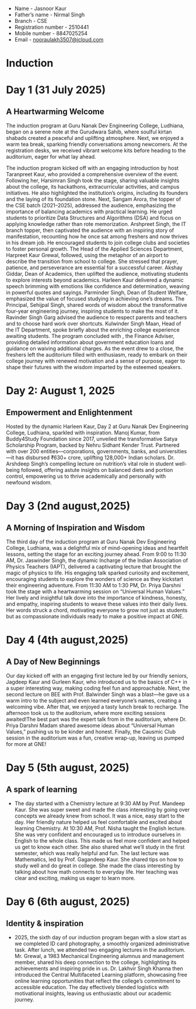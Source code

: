 - Name - Jasnoor Kaur
- Father’s name - Nirmal Singh
- Branch - CSE
- Registration number - 2510441
- Mobile number - 8847025254
- Email - nooraulakh3507@icloud.com
# Induction
# Day 1 (31 July 2025)
## A Heartwarming Welcome

The induction program at Guru Nanak Dev Engineering College, Ludhiana, began on a serene note at the Gurudwara Sahib, where soulful kirtan shabads created a peaceful and uplifting atmosphere. Next, we enjoyed a warm tea break, sparking friendly conversations among newcomers. At the registration desks, we received vibrant welcome kits before heading to the auditorium, eager for what lay ahead.

The induction program kicked off with an engaging introduction by host Taranpreet Kaur, who provided a comprehensive overview of the event. Following her, Harsimran Singh took the stage, sharing valuable insights about the college, its hackathons, extracurricular activities, and campus initiatives. He also highlighted the institution’s origins, including its founders and the laying of its foundation stone. Next, Sangam Arora, the topper of the CSE batch (2021–2025), addressed the audience, emphasizing the importance of balancing academics with practical learning. He urged students to prioritize Data Structures and Algorithms (DSA) and focus on applying knowledge rather than rote memorization.
Arshpreet Singh, the IT branch topper, then captivated the audience with an inspiring story of manifestation, recounting how he once sat among freshers and now thrives in his dream job. He encouraged students to join college clubs and societies to foster personal growth. The Head of the Applied Sciences Department, Harpreet Kaur Grewal, followed, using the metaphor of an airport to describe the transition from school to college. She stressed that prayer, patience, and perseverance are essential for a successful career. Akshay Giddar, Dean of Academics, then uplifted the audience, motivating students to explore interests beyond academics.
Harleen Kaur delivered a dynamic speech brimming with emotions like confidence and determination, weaving in powerful quotes and sayings. Parminder Singh, Dean of Student Welfare, emphasized the value of focused studying in achieving one’s dreams. The Principal, Sehijpal Singh, shared words of wisdom about the transformative four-year engineering journey, inspiring students to make the most of it. Ravinder Singh Garg advised the audience to respect parents and teachers and to choose hard work over shortcuts. Kulwinder Singh Maan, Head of the IT Department, spoke briefly about the enriching college experience awaiting students.
The program concluded with               , the Finance Adviser, providing detailed information about government education loans and guidance on waiving additional charges. As the event drew to a close, the freshers left the auditorium filled with enthusiasm, ready to embark on their college journey with renewed motivation and a sense of purpose, eager to shape their futures with the wisdom imparted by the esteemed speakers.

# Day 2: August 1, 2025
## Empowerment and Enlightenment

Hosted by the dynamic Harleen Kaur, Day 2 at Guru Nanak Dev Engineering College, Ludhiana, sparkled with inspiration. Manoj Kumar, from Buddy4Study Foundation since 2017, unveiled the transformative Satya Scholarship Program, backed by Nehru Sidhant Kender Trust. Partnered with over 200 entities—corporations, governments, banks, and universities—it has disbursed ₹630+ crore, uplifting 128,000+ Indian scholars.
Dr. Arshdeep Singh’s compelling lecture on nutrition’s vital role in student well-being followed, offering astute insights on balanced diets and portion control, empowering us to thrive academically and personally with newfound wisdom.

# Day 3 (2nd august,2025)
## A Morning of Inspiration and Wisdom
The third day of the induction program at Guru Nanak Dev Engineering College, Ludhiana, was a delightful mix of mind-opening ideas and heartfelt lessons, setting the stage for an exciting journey ahead. From 9:00 to 11:30 AM, Dr. Jaswinder Singh, the dynamic Incharge of the Indian Association of Physics Teachers (IAPT), delivered a captivating lecture that brought the magic of physics to life. His engaging talk sparked curiosity and excitement, encouraging students to explore the wonders of science as they kickstart their engineering adventure.
From 11:30 AM to 1:30 PM, Dr. Priya Darshni took the stage with a heartwarming session on “Universal Human Values.” Her lively and insightful talk dove into the importance of kindness, honesty, and empathy, inspiring students to weave these values into their daily lives. Her words struck a chord, motivating everyone to grow not just as students but as compassionate individuals ready to make a positive impact at GNE.

# Day 4 (4th august,2025)
## A Day of New Beginnings

Our day kicked off with an engaging first lecture led by our friendly seniors, Jagdeep Kaur and Gurleen Kaur, who introduced us to the basics of C++ in a super interesting way, making coding feel fun and approachable. Next, the second lecture on BEE with Prof. Balwinder Singh was a blast—he gave us a warm intro to the subject and even learned everyone’s names, creating a welcoming vibe. After that, we enjoyed a tasty lunch break to recharge. The afternoon took us to the auditorium, where more exciting sessions awaited!The best part was the expert talk from in the auditorium, where Dr. Priya Darshni Madam shared awesome ideas about “Universal Human Values,” pushing us to be kinder and honest. Finally, the Causmic Club session  in the auditorium was a fun, creative wrap-up, leaving us pumped for more at GNE!
# Day 5 (5th august, 2025)
## A spark of learning 
- The day started with a Chemistry lecture at 9:30 AM by Prof. Mandeep Kaur. She was super sweet and made the class interesting by going over concepts we already knew from school. It was a nice, easy start to the day. Her friendly nature helped us feel comfortable and excited about learning Chemistry.
At 10:30 AM, Prof. Nisha taught the English lecture. She was very confident and encouraged us to introduce ourselves in English to the whole class. This made us feel more confident and helped us get to know each other. She also shared what we’ll study in the first semester, which was really helpful and fun.
The last lecture was Mathematics, led by Prof. Gagandeep Kaur. She shared tips on how to study well and do great in college. She made the class interesting by talking about how math connects to everyday life. Her teaching was clear and exciting, making us eager to learn more.
# Day 6 (6th august, 2025)
## Identity & inspiration
- 2025, the sixth day of our induction program began with a slow start as we completed ID card photography, a smoothly organized administrative task. After lunch, we attended two engaging lectures in the auditorium. Mr. Grewal, a 1983 Mechanical Engineering alumnus and management member, shared his deep connection to the college, highlighting its achievements and inspiring pride in us. Dr. Lakhvir Singh Khanna then introduced the Central Multifaceted Learning platform, showcasing free online learning opportunities that reflect the college’s commitment to accessible education. The day effectively blended logistics with motivational insights, leaving us enthusiastic about our academic journey.



